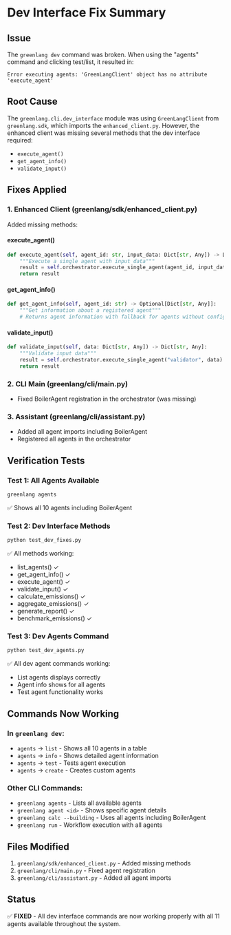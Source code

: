 # Dev Interface Fix Summary

## Issue
The `greenlang dev` command was broken. When using the "agents" command and clicking test/list, it resulted in:
```
Error executing agents: 'GreenLangClient' object has no attribute 'execute_agent'
```

## Root Cause
The `greenlang.cli.dev_interface` module was using `GreenLangClient` from `greenlang.sdk`, which imports the `enhanced_client.py`. However, the enhanced client was missing several methods that the dev interface required:
- `execute_agent()`
- `get_agent_info()`
- `validate_input()`

## Fixes Applied

### 1. Enhanced Client (greenlang/sdk/enhanced_client.py)
Added missing methods:

#### execute_agent()
```python
def execute_agent(self, agent_id: str, input_data: Dict[str, Any]) -> Dict[str, Any]:
    """Execute a single agent with input data"""
    result = self.orchestrator.execute_single_agent(agent_id, input_data)
    return result
```

#### get_agent_info()
```python
def get_agent_info(self, agent_id: str) -> Optional[Dict[str, Any]]:
    """Get information about a registered agent"""
    # Returns agent information with fallback for agents without config
```

#### validate_input()
```python
def validate_input(self, data: Dict[str, Any]) -> Dict[str, Any]:
    """Validate input data"""
    result = self.orchestrator.execute_single_agent("validator", data)
    return result
```

### 2. CLI Main (greenlang/cli/main.py)
- Fixed BoilerAgent registration in the orchestrator (was missing)

### 3. Assistant (greenlang/cli/assistant.py)
- Added all agent imports including BoilerAgent
- Registered all agents in the orchestrator

## Verification Tests

### Test 1: All Agents Available
```bash
greenlang agents
```
✅ Shows all 10 agents including BoilerAgent

### Test 2: Dev Interface Methods
```python
python test_dev_fixes.py
```
✅ All methods working:
- list_agents() ✓
- get_agent_info() ✓
- execute_agent() ✓
- validate_input() ✓
- calculate_emissions() ✓
- aggregate_emissions() ✓
- generate_report() ✓
- benchmark_emissions() ✓

### Test 3: Dev Agents Command
```python
python test_dev_agents.py
```
✅ All dev agent commands working:
- List agents displays correctly
- Agent info shows for all agents
- Test agent functionality works

## Commands Now Working

### In `greenlang dev`:
- `agents` → `list` - Shows all 10 agents in a table
- `agents` → `info` - Shows detailed agent information
- `agents` → `test` - Tests agent execution
- `agents` → `create` - Creates custom agents

### Other CLI Commands:
- `greenlang agents` - Lists all available agents
- `greenlang agent <id>` - Shows specific agent details
- `greenlang calc --building` - Uses all agents including BoilerAgent
- `greenlang run` - Workflow execution with all agents

## Files Modified
1. `greenlang/sdk/enhanced_client.py` - Added missing methods
2. `greenlang/cli/main.py` - Fixed agent registration
3. `greenlang/cli/assistant.py` - Added all agent imports

## Status
✅ **FIXED** - All dev interface commands are now working properly with all 11 agents available throughout the system.